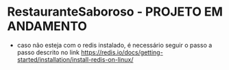 # RestauranteSaboroso - PROJETO EM ANDAMENTO

- caso não esteja com o redis instalado, é necessário seguir o passo a passo descrito no link
https://redis.io/docs/getting-started/installation/install-redis-on-linux/

<!-- sudo npm install express-generator -g
sudo npm install -g bower
sudo npm install -g nodemon
cd public/admin/
bower install
cd ../..
npm install

redis-server --port 6378
set DEBUG=saboroso:* & npm start

para criação do banco de dados, basta utilizar a migration que está no caminho public/db/mysql.sql


-- necessario ter 
nodejs
mysql 
redis
-->
